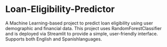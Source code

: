 # Loan-Eligibility-Predictor
A Machine Learning-based project to predict loan eligibility using user demographic and financial data.   This project uses RandomForestClassifier and is deployed via  Streamlit to provide a simple, user-friendly interface.   Supports both English and Spanishlanguages.
